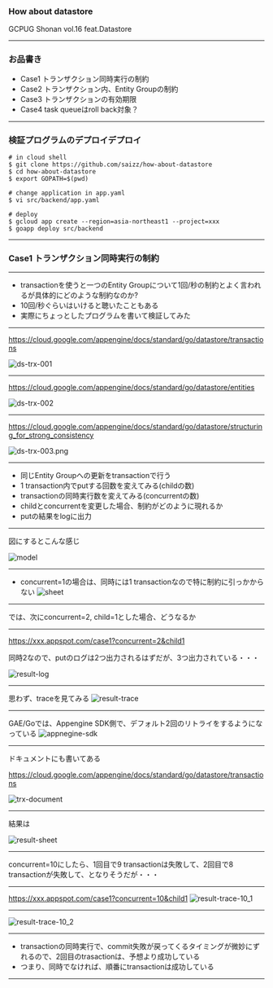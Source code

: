 ### How about datastore

GCPUG Shonan vol.16 feat.Datastore

---

### お品書き

- Case1 トランザクション同時実行の制約
- Case2 トランザクション内、Entity Groupの制約
- Case3 トランザクションの有効期限
- Case4 task queueはroll back対象？

---

### 検証プログラムのデプロイデプロイ

```
# in cloud shell
$ git clone https://github.com/saizz/how-about-datastore
$ cd how-about-datastore
$ export GOPATH=$(pwd)

# change application in app.yaml
$ vi src/backend/app.yaml

# deploy
$ gcloud app create --region=asia-northeast1 --project=xxx
$ goapp deploy src/backend
```
---

### Case1 トランザクション同時実行の制約

---

- transactionを使うと一つのEntity Groupについて1回/秒の制約とよく言われるが具体的にどのような制約なのか?
- 10回/秒ぐらいはいけると聴いたこともある
- 実際にちょっとしたプログラムを書いて検証してみた

---
https://cloud.google.com/appengine/docs/standard/go/datastore/transactions

![ds-trx-001](https://docs.google.com/drawings/d/1lmCWEhpPO7FD5oUIJ26K3mkhj_lqwCutSy4QkSEW5TU/pub?w=910&h=316)

---

https://cloud.google.com/appengine/docs/standard/go/datastore/entities

![ds-trx-002](https://docs.google.com/drawings/d/1grP6O60ewGkLasIusR2_4nHeBhFLgLLbA8O6QR0L21U/pub?w=914&h=272)

---

https://cloud.google.com/appengine/docs/standard/go/datastore/structuring_for_strong_consistency

![ds-trx-003.png](https://docs.google.com/drawings/d/1Bw8iQ-DSE9d0_oVLm5dZlJDcamO5-KbsVoSboI1XEOw/pub?w=897&h=245)

---

- 同じEntity Groupへの更新をtransactionで行う
- 1 transaction内でputする回数を変えてみる(childの数)
- transactionの同時実行数を変えてみる(concurrentの数)
- childとconcurrentを変更した場合、制約がどのように現れるか
- putの結果をlogに出力

---

図にするとこんな感じ

![model](https://docs.google.com/drawings/d/15btUDt7gwEp3QBR_wVpnhbmfagla2PC9jn1phr2XR0o/pub?w=779&amp;h=358)

---

- concurrent=1の場合は、同時には1 transactionなので特に制約に引っかからない
![sheet](https://docs.google.com/drawings/d/1Q_4YEsBFD2_lSUoKqneKklzA2YRCtn_9dYZn3ECqmtg/pub?w=802&h=267)

---

では、次にconcurrent=2, child=1とした場合、どうなるか

---

https://xxx.appspot.com/case1?concurrent=2&child1

同時2なので、putのログは2つ出力されるはずだが、3つ出力されている・・・

![result-log](https://docs.google.com/drawings/d/14oYjNwR2okmw1Q34UT-Bh_LRgq3z-PpS1W6cVcwdmUA/pub?w=586&h=390)

---

思わず、traceを見てみる
![result-trace](https://docs.google.com/drawings/d/1_GhYRHDJr0Xcq9NJU_cG4pOmlZ37tb5H_oeYB54bwkc/pub?w=865&h=425)

---

GAE/Goでは、Appengine SDK側で、デフォルト2回のリトライをするようになっている
![appnegine-sdk](https://docs.google.com/drawings/d/1QMBrcEXLt0VWRQadbYgP_8oIxO_dEbH6q_ZdqcgYGIQ/pub?w=847&h=350)

---

ドキュメントにも書いてある

https://cloud.google.com/appengine/docs/standard/go/datastore/transactions

![trx-document](https://docs.google.com/drawings/d/1U9EiPEuMODIjqBw61uhAQ9V7GjONN0PmWvdmjTe2pGc/pub?w=902&h=213)

---

結果は

![result-sheet](https://docs.google.com/drawings/d/1Fxs4kvROo8andi_fsL3i6BPn3SJ2p06AeTKJv0yGHo4/pub?w=686&h=272)

---
concurrent=10にしたら、1回目で9 transactionは失敗して、2回目で8 transactionが失敗して、となりそうだが・・・

---

https://xxx.appspot.com/case1?concurrent=10&child1
![result-trace-10_1](https://docs.google.com/drawings/d/1OmewpqJV7tqgVxTSAtlelMRlM8hhgz79w2NrVlj6gFA/pub?w=960&h=720)

---

![result-trace-10_2](https://docs.google.com/drawings/d/199DKUgqeiIlC5KAqzvt0FkEYZakoYZVoRlcG8FNUNXQ/pub?w=960&h=720)

---

- transactionの同時実行で、commit失敗が戻ってくるタイミングが微妙にずれるので、2回目のtrasactionは、予想より成功している
- つまり、同時でなければ、順番にtransactionは成功している


---
